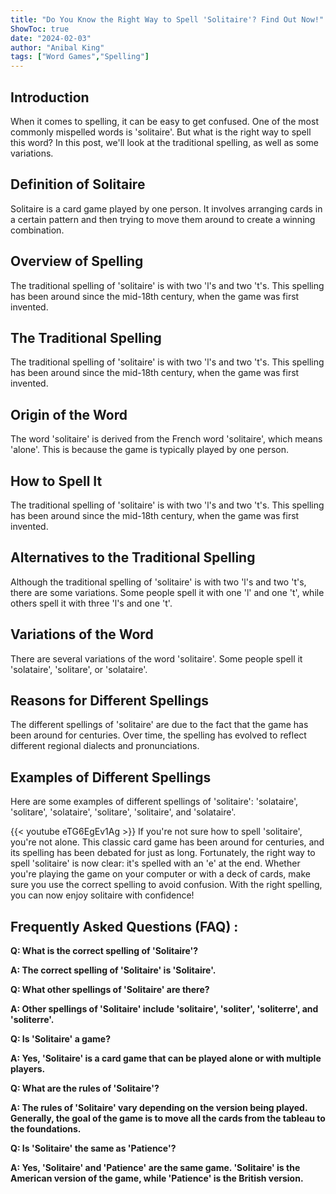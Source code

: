 ```yaml
---
title: "Do You Know the Right Way to Spell 'Solitaire'? Find Out Now!"
ShowToc: true 
date: "2024-02-03"
author: "Anibal King" 
tags: ["Word Games","Spelling"]
---
```

## Introduction
When it comes to spelling, it can be easy to get confused. One of the most commonly mispelled words is 'solitaire'. But what is the right way to spell this word? In this post, we'll look at the traditional spelling, as well as some variations.

## Definition of Solitaire
Solitaire is a card game played by one person. It involves arranging cards in a certain pattern and then trying to move them around to create a winning combination.

## Overview of Spelling
The traditional spelling of 'solitaire' is with two 'l's and two 't's. This spelling has been around since the mid-18th century, when the game was first invented.

## The Traditional Spelling
The traditional spelling of 'solitaire' is with two 'l's and two 't's. This spelling has been around since the mid-18th century, when the game was first invented.

## Origin of the Word
The word 'solitaire' is derived from the French word 'solitaire', which means 'alone'. This is because the game is typically played by one person.

## How to Spell It
The traditional spelling of 'solitaire' is with two 'l's and two 't's. This spelling has been around since the mid-18th century, when the game was first invented.

## Alternatives to the Traditional Spelling
Although the traditional spelling of 'solitaire' is with two 'l's and two 't's, there are some variations. Some people spell it with one 'l' and one 't', while others spell it with three 'l's and one 't'.

## Variations of the Word
There are several variations of the word 'solitaire'. Some people spell it 'solataire', 'solitare', or 'solataire'.

## Reasons for Different Spellings
The different spellings of 'solitaire' are due to the fact that the game has been around for centuries. Over time, the spelling has evolved to reflect different regional dialects and pronunciations.

## Examples of Different Spellings
Here are some examples of different spellings of 'solitaire': 'solataire', 'solitare', 'solataire', 'solitare', 'solitaire', and 'solataire'.

{{< youtube eTG6EgEv1Ag >}} 
If you're not sure how to spell 'solitaire', you're not alone. This classic card game has been around for centuries, and its spelling has been debated for just as long. Fortunately, the right way to spell 'solitaire' is now clear: it's spelled with an 'e' at the end. Whether you're playing the game on your computer or with a deck of cards, make sure you use the correct spelling to avoid confusion. With the right spelling, you can now enjoy solitaire with confidence!

## Frequently Asked Questions (FAQ) :
**Q: What is the correct spelling of 'Solitaire'?**

**A: The correct spelling of 'Solitaire' is 'Solitaire'.**

**Q: What other spellings of 'Solitaire' are there?**

**A: Other spellings of 'Solitaire' include 'solitaire', 'soliter', 'soliterre', and 'soliterre'.**

**Q: Is 'Solitaire' a game?**

**A: Yes, 'Solitaire' is a card game that can be played alone or with multiple players.**

**Q: What are the rules of 'Solitaire'?**

**A: The rules of 'Solitaire' vary depending on the version being played. Generally, the goal of the game is to move all the cards from the tableau to the foundations.**

**Q: Is 'Solitaire' the same as 'Patience'?**

**A: Yes, 'Solitaire' and 'Patience' are the same game. 'Solitaire' is the American version of the game, while 'Patience' is the British version.**





